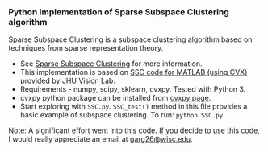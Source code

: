 ### Python implementation of Sparse Subspace Clustering algorithm

Sparse Subspace Clustering is a subspace clustering algorithm based on techniques from sparse representation theory.

- See [Sparse Subspace Clustering](http://www.vision.jhu.edu/ssc.htm) for more information.
- This implementation is based on [SSC code for MATLAB (using CVX)](http://www.vision.jhu.edu/code/fetchcode.php?id=3) provided by [JHU Vision Lab](http://www.vision.jhu.edu/code/).
- Requirements - numpy, scipy, sklearn, cvxpy. Tested with Python 3.
- cvxpy python package can be installed from [cvxpy page](https://cvxgrp.github.io/cvxpy/index.html).
- Start exploring with `SSC.py`. `SSC_test()` method in this file provides a basic example of subspace clustering. To run: `python SSC.py`.

Note: A significant effort went into this code. If you decide to use this code, I would really appreciate an email at [garg26@wisc.edu](mailto:garg26@wisc.edu).